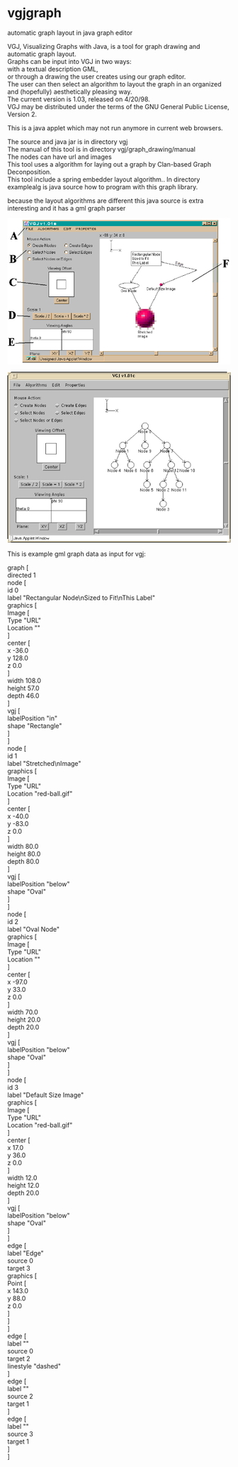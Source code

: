 # vgjgraph
automatic graph layout in java graph editor  

VGJ, Visualizing Graphs with Java, is a tool for graph drawing and automatic graph layout.  
Graphs can be input into VGJ in two ways:  
with a textual description GML,  
or through a drawing the user creates using our graph editor.  
The user can then select an algorithm to layout the graph in an organized and (hopefully) aesthetically pleasing way.  
The current version is 1.03, released on 4/20/98.  
VGJ may be distributed under the terms of the GNU General Public License, Version 2.  

This is a java applet which may not run anymore in current web browsers.  

The source and java jar is in directory vgj  
The manual of this tool is in directory vgj/graph_drawing/manual  
The nodes can have url and images  
This tool uses a algorithm for laying out a graph by Clan-based Graph Deconposition.  
This tool include a spring embedder layout algorithm..
In directory examplealg is java source how to program with this graph library.  

because the layout algorithms are different this java source is extra interesting and it has a gml graph parser  

![screenshot](screenshot.png)

![screenshot2](screenshot2.png)

This is example gml graph data as input for vgj:  

graph [  
directed 1  
node [  
   id 0  
   label "Rectangular Node\nSized to Fit\nThis Label"  
   graphics [  
      Image [  
         Type "URL"  
         Location ""  
      ]  
      center [  
         x -36.0  
         y 128.0  
         z 0.0  
      ]  
      width 108.0  
      height 57.0  
      depth 46.0  
   ]  
   vgj [  
      labelPosition "in"  
      shape "Rectangle"  
   ]  
]  
node [  
   id 1  
   label "Stretched\nImage"  
   graphics [  
      Image [  
         Type "URL"  
         Location "red-ball.gif"  
      ]  
      center [  
         x -40.0  
         y -83.0  
         z 0.0  
      ]  
      width 80.0  
      height 80.0  
      depth 80.0  
   ]  
   vgj [  
      labelPosition "below"  
      shape "Oval"  
   ]  
]  
node [  
   id 2  
   label "Oval Node"  
   graphics [  
      Image [  
         Type "URL"  
         Location ""  
      ]  
      center [  
         x -97.0  
         y 33.0  
         z 0.0  
      ]  
      width 70.0  
      height 20.0  
      depth 20.0  
   ]  
   vgj [  
      labelPosition "below"  
      shape "Oval"  
   ]  
]  
node [  
   id 3  
   label "Default Size Image"  
   graphics [  
      Image [  
         Type "URL"  
         Location "red-ball.gif"  
      ]  
      center [  
         x 17.0  
         y 36.0  
         z 0.0  
      ]  
      width 12.0  
      height 12.0  
      depth 20.0  
   ]  
   vgj [  
      labelPosition "below"  
      shape "Oval"  
   ]  
]  
edge [  
   label "Edge"  
   source 0  
   target 3  
   graphics [  
      Point [  
         x 143.0  
         y 88.0  
         z 0.0  
      ]  
   ]  
]  
edge [  
   label ""  
   source 0  
   target 2  
   linestyle "dashed"  
]  
edge [  
   label ""  
   source 2  
   target 1  
]  
edge [  
   label ""  
   source 3  
   target 1  
]  
]  
  
